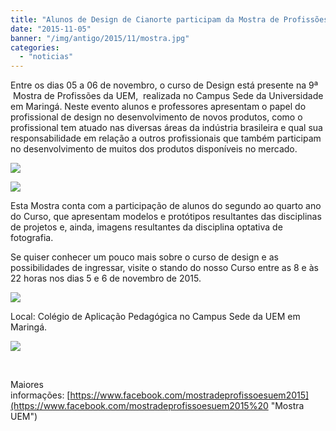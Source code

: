 ```yaml
---
title: "Alunos de Design de Cianorte participam da Mostra de Profissões"
date: "2015-11-05"
banner: "/img/antigo/2015/11/mostra.jpg"
categories: 
  - "noticias"
---
```




Entre os dias 05 a 06 de novembro, o curso de Design está presente na 9ª  Mostra de Profissões da UEM,  realizada no Campus Sede da Universidade em Maringá. Neste evento alunos e professores apresentam o papel do profissional de design no desenvolvimento de novos produtos, como o profissional tem atuado nas diversas áreas da indústria brasileira e qual sua responsabilidade em relação a outros profissionais que também participam no desenvolvimento de muitos dos produtos disponíveis no mercado.

<!-- more -->

![](/img/antigo/2015/11/mostra.jpg)

![](/img/antigo/2015/11/maringa-2.jpg)

Esta Mostra conta com a participação de alunos do segundo ao quarto ano do Curso, que apresentam modelos e protótipos resultantes das disciplinas de projetos e, ainda, imagens resultantes da disciplina optativa de fotografia.

Se quiser conhecer um pouco mais sobre o curso de design e as possibilidades de ingressar, visite o stando do nosso Curso entre as 8 e às 22 horas nos dias 5 e 6 de novembro de 2015.

![](/img/antigo/2015/11/foto-maringa.jpg)

Local: Colégio de Aplicação Pedagógica no Campus Sede da UEM em Maringá.

![](/img/antigo/2015/11/mostra2.png)

 

Maiores informações: [https://www.facebook.com/mostradeprofissoesuem2015](https://www.facebook.com/mostradeprofissoesuem2015%20 "Mostra UEM")
